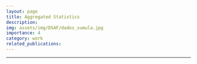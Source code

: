 ```yaml
---
layout: page
title: Aggregated Statistics
description: 
img: assets/img/DSAF/dados_sumula.jpg
importance: 4
category: work
related_publications:
---
```

<hr>

<object data="/assets/pdf/CDAF/dados_sumula.pdf" type="application/pdf" width="900" height="900"></object>
